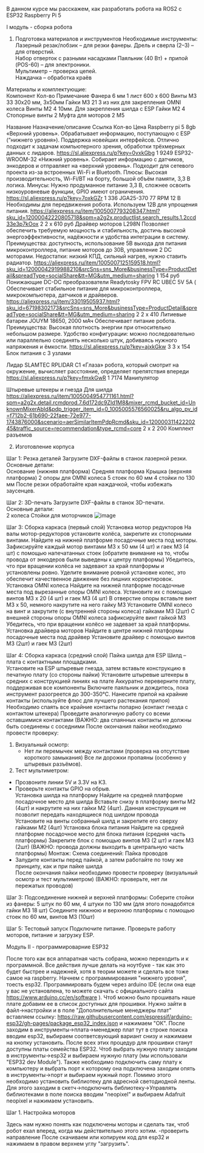В данном курсе мы расскажем, как разработать робота на ROS2 с ESP32 Raspberry Pi 5

I модуль - сборка робота
1. Подготовка материалов и инструментов
Необходимые инструменты:
Лазерный резак/лобзик – для резки фанеры.
Дрель и сверла (2–3) – для отверстий.  
Набор отверток с разными насадками 
Паяльник (40 Вт) + припой (POS-60) – для электроники.  
Мультиметр – проверка цепей.  
Наждачка – обработка краёв

Материалы и комплектующие:  
Компонент
Кол-во
Примечание
Фанера 6 мм
1 лист
600 х 600
Винты М3
33
30х20 мм, 3х50мм
Гайки М3
21
3 из них для закрепления OMNI колеса
Винты М2
4
10мм. Для закрепления шилда с ESP
Гайки М2
4
Стопорные винты
2
Муфта для моторов
2
М5

Название
Назначение/описание
Ссылка
Кол-во 
Цена 
Raspberry pi 5 8gb
«Верхний уровень». Обрабатывает информацию, поступающую с ESP (“нижнего уровня»). Поддержка новейших интерфейсов. Отлично подходит к задачам компьютерного зрения, обработки трёхмерных данных с лидаров. 
https://sl.aliexpress.ru/p?key=0vxkGbg
1
9249
ESP32-WROOM-32
«Нижний уровень». Собирает информацию с датчиков, энкодеров и отправляет на «верхний уровень». Подходит для сетевого проекта из-за встроенных Wi-Fi и Bluetooth. Плюсы: Высокая производительность, Wi-Fi/BT на борту, большой объём памяти, 3,3 В логика.
Минусы: Нужно продуманное питание 3,3 В, сложнее освоить низкоуровневые функции, GPIO имеют ограничения.
https://sl.aliexpress.ru/p?key=7oxkGZr
1
336
JGA25-370 77 RPM 12 B
Необходимы для передвижения робота. Используем 12В для упрощения питания.
https://aliexpress.ru/item/1005007793208347.html?sku_id=12000042220805718&spm=a2g2x.productlist.search_results.1.2ccd33e3p7kOox
2
2 x 610 руб
Драйвер моторов L298N
Позволяет обеспечить требуемую мощность и стабильность, достичь высокой энергоэффективности, надёжности и удобства интеграции в систему. Преимущества: доступность, использование 5В выхода для питания микроконтроллера, питание моторов до 30В, управление 2  DC моторами.
Недостатки: низкий КПД, сильный нагрев, нужно ставить радиатор.
https://aliexpress.ru/item/1005007125159518.html?sku_id=12000042919988210&srcSns=sns_More&businessType=ProductDetail&spreadType=socialShare&tt=MG&utm_medium=sharing 
1
154 руб
Понижающие DC-DC преобразователи Readytosky FPV RC UBEC 5V 5A (
Обеспечивает стабильное питание для микроконтроллера, микрокомпьютера, датчиков и драйверов.
https://aliexpress.ru/item/33019505937.html?sku_id=67198302173&srcSns=sns_More&businessType=ProductDetail&spreadType=socialShare&tt=MG&utm_medium=sharing
2
2 x 410
Литиевые батареи JOUYM 18650, 2000 мАч
Обеспечивает питание робота. Преимущества: Высокая плотность энергии при относительно небольшом размере.
Удобство конфигурации: можно последовательно или параллельно соединять несколько штук, добиваясь нужного напряжения и ёмкости.
https://sl.aliexpress.ru/p?key=ajxkGkw
3
3 х 154
Блок питания с 3 узлами

Лидар SLAMTEC RPLIDAR C1
«Глаза» робота, который смотрит на окружение, вычисляет расстояние, определяет препятствия впереди
https://sl.aliexpress.ru/p?key=fmxkGwR
1
7174
Манипулятор

Штыревые штекеры и гнезда
Для шилда
https://aliexpress.ru/item/1005004954771161.html?spm=a2g2x.detail.rcmdprod.7.6d172dc9ZId1M8&mixer_rcmd_bucket_id=UnknownMixerAbId&pdp_trigger_item_id=0_1005005576560025&ru_algo_pv_id=f712b2-61b690-22faee-72e977-1743876000&scenario=aerSimilarItemPdpRcmd&sku_id=12000031142220245&traffic_source=recommendation&type_rcmd=core
2 х 2
200
Комплект разъемов

2. Изготовление корпуса

Шаг 1: Резка деталей
Загрузите DXF-файлы в станок лазерной резки.  
Основные детали:  
Основание (нижняя платформа)
Средняя платформа
Крышка (верхняя платформа)
2 опоры для OMNI колеса
5 стоек по 60 мм
4 стойки по 130 мм
После резки обработайте края наждачкой, чтобы избежать заусенцев.  

Шаг 2: 3D-печать
Загрузите DXF-файлы в станок 3D-печати.  
Основные детали:  
2 колеса
Стойки для моторчиков
![image](https://github.com/user-attachments/assets/6dffb7dc-7430-4fb7-bbe7-f751f1ad7de7)


Шаг 3: Сборка каркаса (первый слой)
Установка мотор редукторов
На валы мотор-редукторов установите колёса, закрепите их стопорными винтами.
Найдите на нижней платформе посадочные места под моторы.
Зафиксируйте каждый мотор винтами M3 х 50 мм (4 шт) и гаек М3 (4 шт) с помощью напечатанных стоек (обратите внимание на то, чтобы провода от энкодеров были выведены к центру платформы)
Убедитесь, что при вращении колёса не задевают за край платформы и установлены ровно.
Уделите внимание ровной установке колес, это обеспечит качественное движение без лишних корректировок.
Установка OMNI колеса 
Найдите на нижней платформе посадочные места под вырезанные опоры OMNI колеса.
Установите их с помощью винтов М3 х 20 (4 шт) и гаек М3 (4 шт)
В отверстие опоры вставьте винт М3 х 50, немного накрутите на него гайку М3
Установите OMNI колесо на винт и закрутите (с внутренней стороны колеса) гайками М3 (2шт)
С внешней стороны опоры OMNI колеса зафиксируйте винт гайкой М3
Убедитесь, что при вращении колёсо не задевает за край платформы.
Установка драйвера моторов
Найдите в центре нижней платформы посадочные места под драйвер
Установите драйвер с помощью винтов М3 (2шт) и гаек М3 (2шт)

Шаг 4: Сборка каркаса (средний слой)
Пайка шилда для ESP
Шилд – плата с контактными площадками.   
Установите на ESP штыревые гнезда, затем вставьте конструкцию в печатную плату (со стороны пайки)
Установите штыревые штекеры в средних с конструкцией линиях на плате
Аккуратно переверните плату, поддерживая все компоненты
Включите паяльник и дождитесь, пока инструмент разогреется до 300-350°C. 
Нанесите припой на крайние контакты (используйте флюс для лучшего растекания припоя)
Необходимо спаять все крайние контакты попарно (контакт гнезда с контактом штекера)
Проведите аналогичную работу со всеми оставшимися контактами (ВАЖНО: два спаянных контакты не должны быть соединены с соседними
После окончания пайки необходимо провести проверку: 
1. Визуальный осмотр:  
   - Нет ли перемычек между контактами (проверка на отсутствие короткого замыкания)
 Все ли дорожки пропаяны (особенно у штыревых разъёмов).  
2.  Тест мультиметром:  
   - Прозвоните линии 5V и 3.3V на КЗ.  
   - Проверьте контакты GPIO на обрыв.  
Установка шилда на платформу
Найдите на средней платформе посадочное место для шилда
Вставьте снизу в платформу винты М2 (4шт) и накрутите на них гайки М2 (4шт). Данная конструкция не позволит передать находящиеся под шилдом провода  
Установите на винты собранный шилд и закрепите его сверху гайками М2 (4шт)
Установка блока питания 
Найдите на средней платформе посадочное место для блока питания (средняя часть платформы) 
Закрепите блок с помощью винтов М3 (2 шт) и гаек М3 (2шт)  (ВАЖНО: провода должны выходить в центральную часть платформы)
Монтаж: 
Схема соединений:
Пайка проводов
- Залудите контакты перед пайкой, а затем работайте по тому же принципу, как и при пайке шилда  
После окончания пайки необходимо провести проверку (визуальный осмотр и тест мультиметром) (ВАЖНО: проверьте, нет ли пережатых проводов)

Шаг 3: Подсоединение нижней и верхней платформы:
Соберите стойки из фанеры: 5 штук по 60 мм, 4 штуки по 130 мм (для этого понадобятся гайки М3 18 шт)
Соедините нижнюю и верхнюю платформы с помощью стоек по 60 мм, винтов М3 (10шт)

Шаг 5: Тестовый запуск
Подключите питание. 
Проверьте работу моторов, питание и загрузку ESP.

Модуль II - программироварние ESP32

После того как вся аппаратная часть собрана, можно переходить и к программной.
Все действия лучше делать на ноутбуке - так как это будет быстрее и надежней, хотя в теории можете и сделать все тоже самое на raspberry.
Начнем с программирования "нижнего уровня", тоесть esp32. Программировать будем через arduino IDE (если она еще у вас не установлена, то можете скачать с официального сайта https://www.arduino.cc/en/software ).
Чтоб можно было прошивать нашe платe добавим ее в список доступных для прошивки. Нужно зайти в файл->настройки и в поле "Дополнительные менеджеры плат" вставляем ссылку: https://raw.githubusercontent.com/espressif/arduino-esp32/gh-pages/package_esp32_index.json и нажимаем "ОК". 
После заходим в инструменты->плата->менеджер плат тут в строке поиска вводим esp32, выбираем соответсвующий вариант снизу и нажимаем на кнопку установить. 
После всех этих процедур для прошивки станут доступны платы семейства  ESP32.  Чтоб выбрать нужную плату заходим в инструменты->esp32 и выбираем нужную плату (мы использовали "ESP32 dev Module"). Также необходимо подключить саму плату к компьютеру и выбрать порт к которому она подключена заходим опять в инструменты->порт и выбираем нужный порт.
Помимо этого необходимо установить библиотеку для адресной светодиодной ленты. Для этого заходим в скетч->подключить библиотеку->Управлять библиотеками в поле поиска вводим "neopixel" и выбираем Adafruit neopixel и нажимаем установить.


Шаг 1. Настройка моторов

Здесь нам нужно понять как подключены моторы и сделать так, чтоб робот ехал вперед, когда мы действительно этого хотим.
-проверить направление
После скачиваем или копируем код для esp32 и нажимаем в правом верхнем углу "загрузить".
